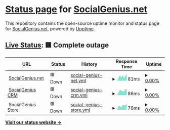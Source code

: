 # [Status page](https://status.socialgenius.net) for [SocialGenius.net](https://socialgenius.net)

This repository contains the open-source uptime monitor and status page for [SocialGenius.net](https://socialgenius.net), powered by [Upptime](https://github.com/upptime/upptime).

## [Live Status](https://status.nextpost.tech): <!--live status--> **🟥 Complete outage**

<!--start: status pages-->
<!-- This summary is generated by Upptime (https://github.com/upptime/upptime) -->
<!-- Do not edit this manually, your changes will be overwritten -->
<!-- prettier-ignore -->
| URL | Status | History | Response Time | Uptime |
| --- | ------ | ------- | ------------- | ------ |
| <img alt="" src="https://app.socialgenius.net/favicon.ico" height="13"> [SocialGenius.net](https://www.socialgenius.net) | 🟥 Down | [social-genius-net.yml](https://github.com/SocialGenius/status/commits/HEAD/history/social-genius-net.yml) | <details><summary><img alt="Response time graph" src="./graphs/social-genius-net/response-time-week.png" height="20"> 81ms</summary><br><a href="https://status.socialgenius.net/history/social-genius-net"><img alt="Response time 222" src="https://img.shields.io/endpoint?url=https%3A%2F%2Fraw.githubusercontent.com%2FSocialGenius%2Fstatus%2FHEAD%2Fapi%2Fsocial-genius-net%2Fresponse-time.json"></a><br><a href="https://status.socialgenius.net/history/social-genius-net"><img alt="24-hour response time 54" src="https://img.shields.io/endpoint?url=https%3A%2F%2Fraw.githubusercontent.com%2FSocialGenius%2Fstatus%2FHEAD%2Fapi%2Fsocial-genius-net%2Fresponse-time-day.json"></a><br><a href="https://status.socialgenius.net/history/social-genius-net"><img alt="7-day response time 81" src="https://img.shields.io/endpoint?url=https%3A%2F%2Fraw.githubusercontent.com%2FSocialGenius%2Fstatus%2FHEAD%2Fapi%2Fsocial-genius-net%2Fresponse-time-week.json"></a><br><a href="https://status.socialgenius.net/history/social-genius-net"><img alt="30-day response time 80" src="https://img.shields.io/endpoint?url=https%3A%2F%2Fraw.githubusercontent.com%2FSocialGenius%2Fstatus%2FHEAD%2Fapi%2Fsocial-genius-net%2Fresponse-time-month.json"></a><br><a href="https://status.socialgenius.net/history/social-genius-net"><img alt="1-year response time 222" src="https://img.shields.io/endpoint?url=https%3A%2F%2Fraw.githubusercontent.com%2FSocialGenius%2Fstatus%2FHEAD%2Fapi%2Fsocial-genius-net%2Fresponse-time-year.json"></a></details> | <details><summary><a href="https://status.socialgenius.net/history/social-genius-net">0.00%</a></summary><a href="https://status.socialgenius.net/history/social-genius-net"><img alt="All-time uptime 23.43%" src="https://img.shields.io/endpoint?url=https%3A%2F%2Fraw.githubusercontent.com%2FSocialGenius%2Fstatus%2FHEAD%2Fapi%2Fsocial-genius-net%2Fuptime.json"></a><br><a href="https://status.socialgenius.net/history/social-genius-net"><img alt="24-hour uptime 0.00%" src="https://img.shields.io/endpoint?url=https%3A%2F%2Fraw.githubusercontent.com%2FSocialGenius%2Fstatus%2FHEAD%2Fapi%2Fsocial-genius-net%2Fuptime-day.json"></a><br><a href="https://status.socialgenius.net/history/social-genius-net"><img alt="7-day uptime 0.00%" src="https://img.shields.io/endpoint?url=https%3A%2F%2Fraw.githubusercontent.com%2FSocialGenius%2Fstatus%2FHEAD%2Fapi%2Fsocial-genius-net%2Fuptime-week.json"></a><br><a href="https://status.socialgenius.net/history/social-genius-net"><img alt="30-day uptime 0.00%" src="https://img.shields.io/endpoint?url=https%3A%2F%2Fraw.githubusercontent.com%2FSocialGenius%2Fstatus%2FHEAD%2Fapi%2Fsocial-genius-net%2Fuptime-month.json"></a><br><a href="https://status.socialgenius.net/history/social-genius-net"><img alt="1-year uptime 23.43%" src="https://img.shields.io/endpoint?url=https%3A%2F%2Fraw.githubusercontent.com%2FSocialGenius%2Fstatus%2FHEAD%2Fapi%2Fsocial-genius-net%2Fuptime-year.json"></a></details>
| <img alt="" src="https://app.socialgenius.net/favicon.ico" height="13"> [SocialGenius CRM](https://app.socialgenius.net/login) | 🟥 Down | [social-genius-crm.yml](https://github.com/SocialGenius/status/commits/HEAD/history/social-genius-crm.yml) | <details><summary><img alt="Response time graph" src="./graphs/social-genius-crm/response-time-week.png" height="20"> 86ms</summary><br><a href="https://status.socialgenius.net/history/social-genius-crm"><img alt="Response time 646" src="https://img.shields.io/endpoint?url=https%3A%2F%2Fraw.githubusercontent.com%2FSocialGenius%2Fstatus%2FHEAD%2Fapi%2Fsocial-genius-crm%2Fresponse-time.json"></a><br><a href="https://status.socialgenius.net/history/social-genius-crm"><img alt="24-hour response time 58" src="https://img.shields.io/endpoint?url=https%3A%2F%2Fraw.githubusercontent.com%2FSocialGenius%2Fstatus%2FHEAD%2Fapi%2Fsocial-genius-crm%2Fresponse-time-day.json"></a><br><a href="https://status.socialgenius.net/history/social-genius-crm"><img alt="7-day response time 86" src="https://img.shields.io/endpoint?url=https%3A%2F%2Fraw.githubusercontent.com%2FSocialGenius%2Fstatus%2FHEAD%2Fapi%2Fsocial-genius-crm%2Fresponse-time-week.json"></a><br><a href="https://status.socialgenius.net/history/social-genius-crm"><img alt="30-day response time 78" src="https://img.shields.io/endpoint?url=https%3A%2F%2Fraw.githubusercontent.com%2FSocialGenius%2Fstatus%2FHEAD%2Fapi%2Fsocial-genius-crm%2Fresponse-time-month.json"></a><br><a href="https://status.socialgenius.net/history/social-genius-crm"><img alt="1-year response time 646" src="https://img.shields.io/endpoint?url=https%3A%2F%2Fraw.githubusercontent.com%2FSocialGenius%2Fstatus%2FHEAD%2Fapi%2Fsocial-genius-crm%2Fresponse-time-year.json"></a></details> | <details><summary><a href="https://status.socialgenius.net/history/social-genius-crm">0.00%</a></summary><a href="https://status.socialgenius.net/history/social-genius-crm"><img alt="All-time uptime 23.34%" src="https://img.shields.io/endpoint?url=https%3A%2F%2Fraw.githubusercontent.com%2FSocialGenius%2Fstatus%2FHEAD%2Fapi%2Fsocial-genius-crm%2Fuptime.json"></a><br><a href="https://status.socialgenius.net/history/social-genius-crm"><img alt="24-hour uptime 0.00%" src="https://img.shields.io/endpoint?url=https%3A%2F%2Fraw.githubusercontent.com%2FSocialGenius%2Fstatus%2FHEAD%2Fapi%2Fsocial-genius-crm%2Fuptime-day.json"></a><br><a href="https://status.socialgenius.net/history/social-genius-crm"><img alt="7-day uptime 0.00%" src="https://img.shields.io/endpoint?url=https%3A%2F%2Fraw.githubusercontent.com%2FSocialGenius%2Fstatus%2FHEAD%2Fapi%2Fsocial-genius-crm%2Fuptime-week.json"></a><br><a href="https://status.socialgenius.net/history/social-genius-crm"><img alt="30-day uptime 0.00%" src="https://img.shields.io/endpoint?url=https%3A%2F%2Fraw.githubusercontent.com%2FSocialGenius%2Fstatus%2FHEAD%2Fapi%2Fsocial-genius-crm%2Fuptime-month.json"></a><br><a href="https://status.socialgenius.net/history/social-genius-crm"><img alt="1-year uptime 23.34%" src="https://img.shields.io/endpoint?url=https%3A%2F%2Fraw.githubusercontent.com%2FSocialGenius%2Fstatus%2FHEAD%2Fapi%2Fsocial-genius-crm%2Fuptime-year.json"></a></details>
| <img alt="" src="https://store.socialgenius.net/wp-content/uploads/2021/02/cropped-favicon-192x192.png" height="13"> SocialGenius Store | 🟥 Down | [social-genius-store.yml](https://github.com/SocialGenius/status/commits/HEAD/history/social-genius-store.yml) | <details><summary><img alt="Response time graph" src="./graphs/social-genius-store/response-time-week.png" height="20"> 76ms</summary><br><a href="https://status.socialgenius.net/history/social-genius-store"><img alt="Response time 2904" src="https://img.shields.io/endpoint?url=https%3A%2F%2Fraw.githubusercontent.com%2FSocialGenius%2Fstatus%2FHEAD%2Fapi%2Fsocial-genius-store%2Fresponse-time.json"></a><br><a href="https://status.socialgenius.net/history/social-genius-store"><img alt="24-hour response time 48" src="https://img.shields.io/endpoint?url=https%3A%2F%2Fraw.githubusercontent.com%2FSocialGenius%2Fstatus%2FHEAD%2Fapi%2Fsocial-genius-store%2Fresponse-time-day.json"></a><br><a href="https://status.socialgenius.net/history/social-genius-store"><img alt="7-day response time 76" src="https://img.shields.io/endpoint?url=https%3A%2F%2Fraw.githubusercontent.com%2FSocialGenius%2Fstatus%2FHEAD%2Fapi%2Fsocial-genius-store%2Fresponse-time-week.json"></a><br><a href="https://status.socialgenius.net/history/social-genius-store"><img alt="30-day response time 79" src="https://img.shields.io/endpoint?url=https%3A%2F%2Fraw.githubusercontent.com%2FSocialGenius%2Fstatus%2FHEAD%2Fapi%2Fsocial-genius-store%2Fresponse-time-month.json"></a><br><a href="https://status.socialgenius.net/history/social-genius-store"><img alt="1-year response time 2904" src="https://img.shields.io/endpoint?url=https%3A%2F%2Fraw.githubusercontent.com%2FSocialGenius%2Fstatus%2FHEAD%2Fapi%2Fsocial-genius-store%2Fresponse-time-year.json"></a></details> | <details><summary><a href="https://status.socialgenius.net/history/social-genius-store">0.00%</a></summary><a href="https://status.socialgenius.net/history/social-genius-store"><img alt="All-time uptime 23.39%" src="https://img.shields.io/endpoint?url=https%3A%2F%2Fraw.githubusercontent.com%2FSocialGenius%2Fstatus%2FHEAD%2Fapi%2Fsocial-genius-store%2Fuptime.json"></a><br><a href="https://status.socialgenius.net/history/social-genius-store"><img alt="24-hour uptime 0.00%" src="https://img.shields.io/endpoint?url=https%3A%2F%2Fraw.githubusercontent.com%2FSocialGenius%2Fstatus%2FHEAD%2Fapi%2Fsocial-genius-store%2Fuptime-day.json"></a><br><a href="https://status.socialgenius.net/history/social-genius-store"><img alt="7-day uptime 0.00%" src="https://img.shields.io/endpoint?url=https%3A%2F%2Fraw.githubusercontent.com%2FSocialGenius%2Fstatus%2FHEAD%2Fapi%2Fsocial-genius-store%2Fuptime-week.json"></a><br><a href="https://status.socialgenius.net/history/social-genius-store"><img alt="30-day uptime 0.00%" src="https://img.shields.io/endpoint?url=https%3A%2F%2Fraw.githubusercontent.com%2FSocialGenius%2Fstatus%2FHEAD%2Fapi%2Fsocial-genius-store%2Fuptime-month.json"></a><br><a href="https://status.socialgenius.net/history/social-genius-store"><img alt="1-year uptime 23.39%" src="https://img.shields.io/endpoint?url=https%3A%2F%2Fraw.githubusercontent.com%2FSocialGenius%2Fstatus%2FHEAD%2Fapi%2Fsocial-genius-store%2Fuptime-year.json"></a></details>

<!--end: status pages-->

[**Visit our status website →**](https://status.socialgenius.net)
